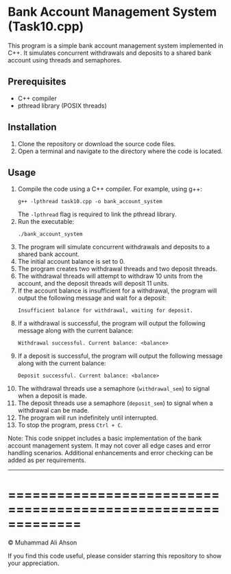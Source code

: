 # Bank Account Management System (Task10.cpp)

This program is a simple bank account management system implemented in C++. It simulates concurrent withdrawals and deposits to a shared bank account using threads and semaphores.

## Prerequisites

- C++ compiler
- pthread library (POSIX threads)

## Installation

1. Clone the repository or download the source code files.
2. Open a terminal and navigate to the directory where the code is located.

## Usage

1. Compile the code using a C++ compiler. For example, using g++:
   ```
   g++ -lpthread task10.cpp -o bank_account_system 
   ```
   The `-lpthread` flag is required to link the pthread library.
2. Run the executable:
   ```
   ./bank_account_system
   ```
3. The program will simulate concurrent withdrawals and deposits to a shared bank account.
4. The initial account balance is set to 0.
5. The program creates two withdrawal threads and two deposit threads.
6. The withdrawal threads will attempt to withdraw 10 units from the account, and the deposit threads will deposit 11 units.
7. If the account balance is insufficient for a withdrawal, the program will output the following message and wait for a deposit:
   ```
   Insufficient balance for withdrawal, waiting for deposit.
   ```
8. If a withdrawal is successful, the program will output the following message along with the current balance:
   ```
   Withdrawal successful. Current balance: <balance>
   ```
9. If a deposit is successful, the program will output the following message along with the current balance:
   ```
   Deposit successful. Current balance: <balance>
   ```
10. The withdrawal threads use a semaphore (`withdrawal_sem`) to signal when a deposit is made.
11. The deposit threads use a semaphore (`deposit_sem`) to signal when a withdrawal can be made.
12. The program will run indefinitely until interrupted.
13. To stop the program, press `Ctrl + C`.

Note: This code snippet includes a basic implementation of the bank account management system. It may not cover all edge cases and error handling scenarios. Additional enhancements and error checking can be added as per requirements.

---

# =============================================================




© Muhammad Ali Ahson

If you find this code useful, please consider starring this repository to show your appreciation.
